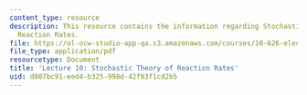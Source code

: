 ```yaml
---
content_type: resource
description: This resource contains the information regarding Stochastic Theory of
  Reaction Rates.
file: https://ol-ocw-studio-app-qa.s3.amazonaws.com/courses/10-626-electrochemical-energy-systems-spring-2014/d007bc91eed4b325998d42f93f1cd2b5_MIT10_626S14_Lec10.pdf
file_type: application/pdf
resourcetype: Document
title: 'Lecture 10: Stochastic Theory of Reaction Rates'
uid: d007bc91-eed4-b325-998d-42f93f1cd2b5
---
```

